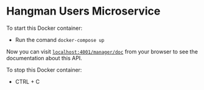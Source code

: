 # Hangman Users Microservice

To start this Docker container:

  * Run the comand `docker-compose up`

Now you can visit [`localhost:4001/manager/doc`](localhost:4001/manager/doc) from your browser to see the documentation about this API.

To stop this Docker container:

  * CTRL + C